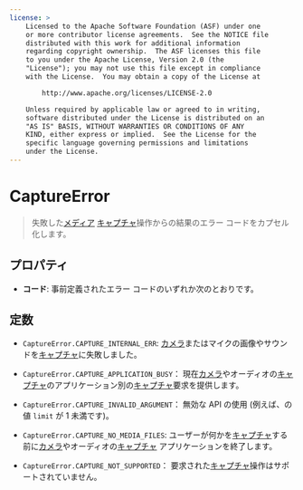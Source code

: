 ```yaml
---
license: >
    Licensed to the Apache Software Foundation (ASF) under one
    or more contributor license agreements.  See the NOTICE file
    distributed with this work for additional information
    regarding copyright ownership.  The ASF licenses this file
    to you under the Apache License, Version 2.0 (the
    "License"); you may not use this file except in compliance
    with the License.  You may obtain a copy of the License at

        http://www.apache.org/licenses/LICENSE-2.0

    Unless required by applicable law or agreed to in writing,
    software distributed under the License is distributed on an
    "AS IS" BASIS, WITHOUT WARRANTIES OR CONDITIONS OF ANY
    KIND, either express or implied.  See the License for the
    specific language governing permissions and limitations
    under the License.
---
```


# CaptureError

> 失敗した<a href="../media.html">メディア</a> <a href="capture.html">キャプチャ</a>操作からの結果のエラー コードをカプセル化します。

## プロパティ

*   **コード**: 事前定義されたエラー コードのいずれか次のとおりです。

## 定数

*   `CaptureError.CAPTURE_INTERNAL_ERR`: <a href="../../camera/camera.html">カメラ</a>またはマイクの画像やサウンドを<a href="capture.html">キャプチャ</a>に失敗しました。

*   `CaptureError.CAPTURE_APPLICATION_BUSY`： 現在<a href="../../camera/camera.html">カメラ</a>やオーディオの<a href="capture.html">キャプチャ</a>のアプリケーション別の<a href="capture.html">キャプチャ</a>要求を提供します。

*   `CaptureError.CAPTURE_INVALID_ARGUMENT`： 無効な API の使用 (例えば、の値 `limit` が 1 未満です)。

*   `CaptureError.CAPTURE_NO_MEDIA_FILES`: ユーザーが何かを<a href="capture.html">キャプチャ</a>する前に<a href="../../camera/camera.html">カメラ</a>やオーディオの<a href="capture.html">キャプチャ</a> アプリケーションを終了します。

*   `CaptureError.CAPTURE_NOT_SUPPORTED`： 要求された<a href="capture.html">キャプチャ</a>操作はサポートされていません。